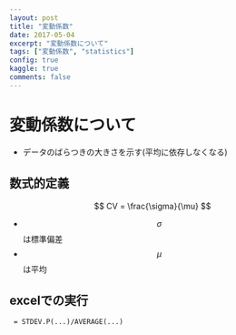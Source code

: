 ```yaml
---
layout: post
title: "変動係数"
date: 2017-05-04
excerpt: "変動係数について"
tags: ["変動係数", "statistics"]
config: true
kaggle: true
comments: false
---
```



# 変動係数について
 - データのばらつきの大きさを示す(平均に依存しなくなる)

## 数式的定義

$$
CV = \frac{\sigma}{\mu}
$$
  - $$\sigma$$は標準偏差
  - $$\mu$$は平均

## excelでの実行

```
 = STDEV.P(...)/AVERAGE(...)
```

